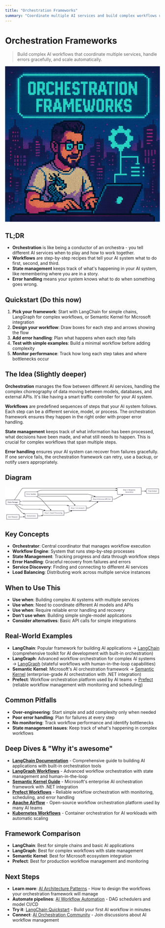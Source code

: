 ```yaml
---
title: "Orchestration Frameworks"
summary: "Coordinate multiple AI services and build complex workflows using orchestration frameworks like LangChain, LangGraph, and Semantic Kernel"
---
```


# Orchestration Frameworks

> Build complex AI workflows that coordinate multiple services, handle errors gracefully, and scale automatically.

![ai architect orchestration frameworks](/img/orchestration-frameworks.png)

## TL;DR
- **Orchestration** is like being a conductor of an orchestra - you tell different AI services when to play and how to work together.
- **Workflows** are step-by-step recipes that tell your AI system what to do first, second, and third.
- **State management** keeps track of what's happening in your AI system, like remembering where you are in a story.
- **Error handling** means your system knows what to do when something goes wrong.

## Quickstart (Do this now)
1. **Pick your framework**: Start with LangChain for simple chains, LangGraph for complex workflows, or Semantic Kernel for Microsoft integration
2. **Design your workflow**: Draw boxes for each step and arrows showing the flow
3. **Add error handling**: Plan what happens when each step fails
4. **Test with simple examples**: Build a minimal workflow before adding complexity
5. **Monitor performance**: Track how long each step takes and where bottlenecks occur

## The Idea (Slightly deeper)
**Orchestration** manages the flow between different AI services, handling the complex choreography of data moving between models, databases, and external APIs. It's like having a smart traffic controller for your AI system.

**Workflows** are predefined sequences of steps that your AI system follows. Each step can be a different service, model, or process. The orchestration framework ensures they happen in the right order with proper error handling.

**State management** keeps track of what information has been processed, what decisions have been made, and what still needs to happen. This is crucial for complex workflows that span multiple steps.

**Error handling** ensures your AI system can recover from failures gracefully. If one service fails, the orchestration framework can retry, use a backup, or notify users appropriately.

## Diagram
![Orchestration Frameworks](/img/diagrams/orchestration-frameworks.png)

## Key Concepts
- **Orchestrator**: Central coordinator that manages workflow execution
- **Workflow Engine**: System that runs step-by-step processes
- **State Management**: Tracking progress and data through workflow steps
- **Error Handling**: Graceful recovery from failures and errors
- **Service Discovery**: Finding and connecting to different AI services
- **Load Balancing**: Distributing work across multiple service instances

## When to Use This
- **Use when**: Building complex AI systems with multiple services
- **Use when**: Need to coordinate different AI models and APIs
- **Use when**: Require reliable error handling and recovery
- **Don't use when**: Building simple single-model applications
- **Consider alternatives**: Basic API calls for simple integrations

## Real-World Examples
- **LangChain**: Popular framework for building AI applications → [LangChain](https://langchain.com/) (comprehensive toolkit for AI development with built-in orchestration)
- **LangGraph**: Advanced workflow orchestration for complex AI systems → [LangGraph](https://langchain-ai.github.io/langgraph/) (stateful workflows with human-in-the-loop capabilities)
- **Semantic Kernel**: Microsoft's AI orchestration framework → [Semantic Kernel](https://learn.microsoft.com/en-us/semantic-kernel/) (enterprise-grade AI orchestration with .NET integration)
- **Prefect**: Workflow orchestration platform used by AI teams → [Prefect](https://www.prefect.io/) (reliable workflow management with monitoring and scheduling)

## Common Pitfalls
- **Over-engineering**: Start simple and add complexity only when needed
- **Poor error handling**: Plan for failures at every step
- **No monitoring**: Track workflow performance and identify bottlenecks
- **State management issues**: Keep track of what's happening in complex workflows

## Deep Dives & "Why it's awesome"
- **[LangChain Documentation](https://python.langchain.com/docs/get_started/introduction)** - Comprehensive guide to building AI applications with built-in orchestration tools
- **[LangGraph Workflows](https://langchain-ai.github.io/langgraph/)** - Advanced workflow orchestration with state management and human-in-the-loop
- **[Semantic Kernel Guide](https://learn.microsoft.com/en-us/semantic-kernel/overview/)** - Microsoft's enterprise AI orchestration framework with .NET integration
- **[Prefect Workflows](https://docs.prefect.io/)** - Reliable workflow orchestration with monitoring, scheduling, and error handling
- **[Apache Airflow](https://airflow.apache.org/)** - Open-source workflow orchestration platform used by many AI teams
- **[Kubernetes Workflows](https://kubernetes.io/docs/concepts/workloads/controllers/job/)** - Container orchestration for AI workloads with automatic scaling

## Framework Comparison
- **LangChain**: Best for simple chains and basic AI applications
- **LangGraph**: Best for complex workflows with state management
- **Semantic Kernel**: Best for Microsoft ecosystem integration
- **Prefect**: Best for production workflow management and monitoring

## Next Steps
- **Learn more**: [AI Architecture Patterns](ai-architecture-patterns.md) - How to design the workflows your orchestration framework will manage
- **Automate pipelines**: [AI Workflow Automation](ai-workflow-automation.md) - DAG schedulers and model CI/CD
- **Try it**: [LangChain Quickstart](https://python.langchain.com/docs/get_started/quickstart) - Build your first AI workflow in minutes
- **Connect**: [AI Orchestration Community](https://github.com/topics/ai-orchestration) - Join discussions about AI workflow management


